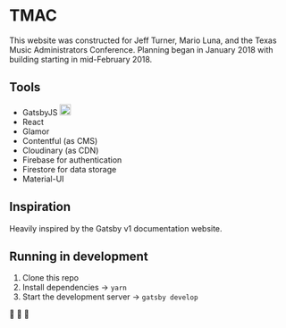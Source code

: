 # TMAC

This website was constructed for Jeff Turner, Mario Luna, and the Texas Music Administrators Conference. Planning began in January 2018 with building starting in mid-February 2018.

## Tools

- GatsbyJS <img alt="Gatsby icon" src="https://www.gatsbyjs.org/monogram.svg" width="20">
- React
- Glamor
- Contentful (as CMS)
- Cloudinary (as CDN)
- Firebase for authentication
- Firestore for data storage
- Material-UI

## Inspiration

Heavily inspired by the Gatsby v1 documentation website.

## Running in development

1. Clone this repo
2. Install dependencies → `yarn`
3. Start the development server → `gatsby develop`

:musical_note: :trumpet: :saxophone:
